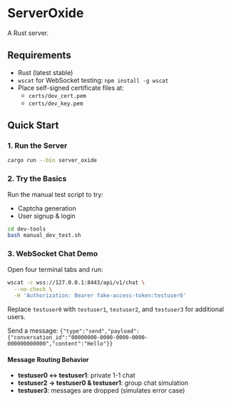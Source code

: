 # ServerOxide
A Rust server.

## Requirements

- Rust (latest stable)
- `wscat` for WebSocket testing: `npm install -g wscat`
- Place self-signed certificate files at:
  - `certs/dev_cert.pem`
  - `certs/dev_key.pem`

## Quick Start

### 1. Run the Server

```bash
cargo run --bin server_oxide
```

### 2. Try the Basics

Run the manual test script to try:

- Captcha generation
- User signup & login

```bash
cd dev-tools
bash manual_dev_test.sh
```

### 3. WebSocket Chat Demo

Open four terminal tabs and run:

```bash
wscat -c wss://127.0.0.1:8443/api/v1/chat \
  --no-check \
  -H 'Authorization: Bearer fake-access-token:testuser0'
```
Replace `testuser0` with `testuser1`, `testuser2`, and `testuser3` for additional users.

Send a message: `{"type":"send","payload":{"conversation_id":"00000000-0000-0000-0000-000000000000","content":"Hello"}}`

#### Message Routing Behavior

- **testuser0 ↔ testuser1**: private 1-1 chat
- **testuser2 → testuser0 & testuser1**: group chat simulation
- **testuser3**: messages are dropped (simulates error case)